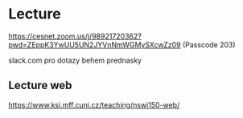 # Lecture
https://cesnet.zoom.us/j/98921720362?pwd=ZEppK3YwUU5UN2JYVnNmWGMySXcwZz09
(Passcode 203)

slack.com pro dotazy behem prednasky 



## Lecture web
https://www.ksi.mff.cuni.cz/teaching/nswi150-web/
